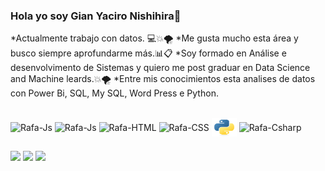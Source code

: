 ### Hola yo soy Gian Yaciro Nishihira🤪
*Actualmente trabajo con datos. 💻💥🌪
*Me gusta mucho esta área y busco siempre aprofundarme más.📊📋
*Soy formado en Análise e desenvolvimento de Sistemas y quiero me post graduar en Data Science and Machine leards.💥🌪️
*Entre mis conocimientos esta analises de datos con Power Bi, SQL, My SQL, Word Press e Python.
<div style="display: inline_block"><br>
  <img align="center" alt="Rafa-Js" height="30" width="40" src="https://cdn.jsdelivr.net/gh/devicons/devicon@latest/icons/mysql/mysql-original.svg">
  <img align="center" alt="Rafa-Js" height="30" width="40" src="https://cdn.jsdelivr.net/gh/devicons/devicon@latest/icons/anaconda/anaconda-original.svg"
  <img align="center" alt="Rafa-React" height="30" width="40" src="https://cdn.jsdelivr.net/gh/devicons/devicon@latest/icons/wordpress/wordpress-original.svg">
  <img align="center" alt="Rafa-HTML" height="30" width="40" src="https://cdn.jsdelivr.net/gh/devicons/devicon@latest/icons/react/react-original.svg">
  <img align="center" alt="Rafa-CSS" height="30" width="40" src="https://cdn.jsdelivr.net/gh/devicons/devicon@latest/icons/pandas/pandas-original.svg">
  <img align="center" alt="Rafa-Python" height="30" width="40" src="https://raw.githubusercontent.com/devicons/devicon/master/icons/python/python-original.svg">
  <img align="center" alt="Rafa-Csharp" height="30" width="40" src="https://cdn.jsdelivr.net/gh/devicons/devicon@latest/icons/minitab/minitab-original.svg">
</div> 
         
 ### 
 
<div> 
  
  <a href="https://www.instagram.com/yaciro_gian/" target="_blank"><img src="https://img.shields.io/badge/-Instagram-%23E4405F?style=for-the-badge&logo=instagram&logoColor=white" target="_blank"></a> 
  <a href = "mailto:gianishihira.123@gmail.com"><img src="https://img.shields.io/badge/-Gmail-%23333?style=for-the-badge&logo=gmail&logoColor=white" target="_blank"></a>
  <a href="https://www.linkedin.com/in/gian-franco-nishihira-yaciro-6b4210185" target="_blank"><img src="https://img.shields.io/badge/-LinkedIn-%230077B5?style=for-the-badge&logo=linkedin&logoColor=white" target="_blank"></a> 
  
</div>
